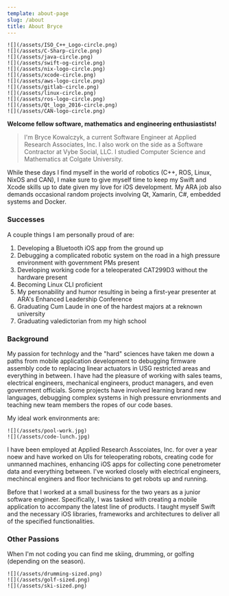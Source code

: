 ```yaml
---
template: about-page
slug: /about
title: About Bryce
---
```


 ```grid|6|Skills!
![](/assets/ISO_C++_Logo-circle.png)
![](/assets/C-Sharp-circle.png)
![](/assets/java-circle.png)
![](/assets/swift-og-circle.png)
![](/assets/nix-logo-circle.png)
![](/assets/xcode-circle.png)
![](/assets/aws-logo-circle.png)
![](/assets/gitlab-circle.png)
![](/assets/linux-circle.png)
![](/assets/ros-logo-circle.png)
![](/assets/Qt_logo_2016-circle.png)
![](/assets/CAN-logo-circle.png)
```

 **Welcome fellow software, mathematics and engineering enthusiastists!**

 > I'm Bryce Kowalczyk, a current Software Engineer at Applied Research Associates, Inc. I also work on the side as a Software Contractor at Vybe Social, LLC. I studied Computer Science and Mathematics at Colgate University. 
 
 While these days I find myself in the world of robotics (C++, ROS, Linux, NixOS and CAN), I make sure to give myself time to keep my Swift and Xcode skills up to date given my love for iOS development. My ARA job also demands occasional random projects involving Qt, Xamarin, C#, embedded systems and Docker.

### Successes

A couple things I am personally proud of are:
1. Developing a Bluetooth iOS app from the ground up
2. Debugging a complicated robotic system on the road in a high pressure environment with government PMs present
3. Developing working code for a teleoperated CAT299D3 without the hardware present
4. Becoming Linux CLI proficient
5. My personability and humor resulting in being a first-year presenter at ARA's Enhanced Leadership Conference
6. Graduating Cum Laude in one of the hardest majors at a reknown university
7. Graduating valedictorian from my high school

### Background

 My passion for technlogy and the "hard" sciences have taken me down a paths from mobile application development to debugging firmware assembly code to replacing linear actuators in USG restricted areas and everything in between. I have had the pleasure of working with sales teams, electrical engineers, mechanical engineers, product managers, and even government officials. Some projects have involved learning brand new languages, debugging complex systems in high pressure envrionments and teaching new team members the ropes of our code bases. 

 My ideal work environments are:
 ```grid|2|Work Shots!
![](/assets/pool-work.jpg)
![](/assets/code-lunch.jpg)
``` 

 I have been employed at Applied Research Asscoiates, Inc. for over a year noew and have worked on UIs for teleoperating robots, creating code for unmanned machines, enhancing iOS apps for collecting cone penetrometer data and everything between. I've worked closely with electrical engineers, mechincal enginers and floor technicians to get robots up and running.
 
 Before that I worked at a small business for the two years as a junior software engineer. Specifically, I was tasked with creating a mobile application to accompany the latest line of products. I taught myself Swift and the necessary iOS libraries, frameworks and architectures to deliver all of the specified functionalities.

### Other Passions

When I'm not coding you can find me skiing, drumming, or golfing (depending on the season).

 ```grid|3|Hobbies!
![](/assets/drumming-sized.png)
![](/assets/golf-sized.png)
![](/assets/ski-sized.png)
``` 



